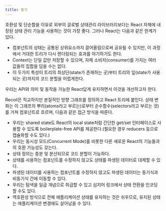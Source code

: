 ```yaml
---
title: 동기
---
```


호환성 및 단순함을 이유로 외부의 글로벌 상태관리 라이브러리보다는 React 자체에 내장된 상태 관리 기능을 사용하는 것이 가장 좋다. 
그러나 React는 다음과 같은 한계가 있다.

- 컴포넌트의 상태는 공통된 상위요소까지 끌어올림으로써 공유될 수 있지만, 이 과정에서 거대한 트리가 다시 렌더링되는 효과를 야기하기도 한다.
- Context는 단일 값만 저장할 수 있으며, 자체 소비자(consumer)를 가지는 여러 값들의 집합을 담을 수는 없다.
- 이 두가지 특성이 트리의 최상단(state가 존재하는 곳)부터 트리의 잎(state가 사용되는 곳)까지의 코드 분할을 어렵게한다.

우리는 API와 의미 및 동작을 가능한 React답게 유지하면서 이것을 개선하고자 한다.

Recoil은 직교하지만 본질적인 방향 그래프를 정의하고 React 트리에 붙인다. 
상태 변화는 이 그래프의 뿌리(atoms라고 부르는)로부터 순수함수(selectors라고 부르는 것)를 거쳐 컴포넌트로 흐르며, 다음과 같은 접근 방식을 따른다.

- 우리는 shared state도 React의 local state처럼 간단한 get/set 인터페이스로 사용할 수 있도록 boilerplate-free API를 제공한다.(필요한 경우 reducers 등으로 캡슐화할 수도 있다.)
- 우리는 동시성 모드(Concurrent Mode)를 비롯한 다른 새로운 React의 기능들과의 호환 가능성도 갖는다.
- 상태 정의는 증분 및 분산되므로 코드 분할이 가능하다.
- 상태를 사용하는 컴포넌트를 수정하지 않고도 상태를 파생된 데이터로 대체할 수 있다.
- 파생된 데이터를 사용하는 컴포넌트를 수정하지 않고도 파생된 데이터는 동기식과 비동기식 간에 이동할 수 있다.
- 우리는 탐색을 일급 개념으로 취급할 수 있고 심지어 링크에서 상태 전환을 인코딩할 수도 있다.
- 역호환성 방식으로 전체 애플리케이션 상태를 유지하는 것은 쉬우므로, 유지된 상태는 애플리케이션 변경에도 살아남을 수 있다.

